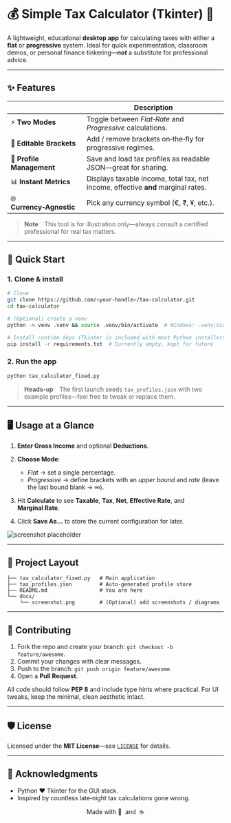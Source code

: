 # 💰 Simple Tax Calculator (Tkinter) 🧮

A lightweight, educational **desktop app** for calculating taxes with either a **flat** or **progressive** system. Ideal for quick experimentation, classroom demos, or personal finance tinkering—***not*** a substitute for professional advice.

---

## ✨ Features

|                           | Description                                                                       |
| ------------------------- | --------------------------------------------------------------------------------- |
| ⚡ **Two Modes**           | Toggle between *Flat‑Rate* and *Progressive* calculations.                        |
| 📝 **Editable Brackets**  | Add / remove brackets on‑the‑fly for progressive regimes.                         |
| 💾 **Profile Management** | Save and load tax profiles as readable JSON—great for sharing.                    |
| 📊 **Instant Metrics**    | Displays taxable income, total tax, net income, effective **and** marginal rates. |
| 🌐 **Currency‑Agnostic**  | Pick any currency symbol (€, ₹, ¥, etc.).                                         |

> **Note** This tool is for illustration only—always consult a certified professional for real tax matters.

---

## 🚀 Quick Start

### 1. Clone & install

```bash
# Clone
git clone https://github.com/<your‑handle>/tax‑calculator.git
cd tax‑calculator

# (Optional) create a venv
python -m venv .venv && source .venv/bin/activate  # Windows: .venv\Scripts\activate

# Install runtime deps (Tkinter is included with most Python installers)
pip install -r requirements.txt  # Currently empty, kept for future
```

### 2. Run the app

```bash
python tax_calculator_fixed.py
```

> **Heads‑up** The first launch seeds `tax_profiles.json` with two example profiles—feel free to tweak or replace them.

---

## 🖥️ Usage at a Glance

1. **Enter Gross Income** and optional **Deductions**.
2. **Choose Mode**:

   * *Flat* → set a single percentage.
   * *Progressive* → define brackets with an *upper bound* and *rate* (leave the last bound blank → ∞).
3. Hit **Calculate** to see **Taxable**, **Tax**, **Net**, **Effective Rate**, and **Marginal Rate**.
4. Click **Save As…** to store the current configuration for later.

![screenshot placeholder](docs/screenshot.png)

---

## 📂 Project Layout

```text
├── tax_calculator_fixed.py   # Main application
├── tax_profiles.json         # Auto‑generated profile store
├── README.md                 # You are here
└── docs/
    └── screenshot.png        # (Optional) add screenshots / diagrams
```

---

## 🤝 Contributing

1. Fork the repo and create your branch: `git checkout -b feature/awesome`.
2. Commit your changes with clear messages.
3. Push to the branch: `git push origin feature/awesome`.
4. Open a **Pull Request**.

All code should follow **PEP 8** and include type hints where practical. For UI tweaks, keep the minimal, clean aesthetic intact.

---

## 🛡️ License

Licensed under the **MIT License**—see [`LICENSE`](LICENSE) for details.

---

## 🙏 Acknowledgments

* Python ❤️ Tkinter for the GUI stack.
* Inspired by countless late‑night tax calculations gone wrong.

<div align="center">Made with 🤖 &nbsp;and&nbsp; ☕</div>
